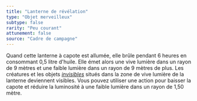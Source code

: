 ```yaml
---
title: "Lanterne de révélation"
type: "Objet merveilleux"
subtype: false
rarity: "Peu courant"
attunement: false
source: "Cadre de campagne"
---
```

Quand cette lanterne à capote est allumée, elle brûle pendant 6 heures en consommant 0,5 litre d'huile. Elle émet alors une vive lumière dans un rayon de 9 mètres et une faible lumière dans un rayon de 9 mètres de plus. Les créatures et les objets [_invisibles_](/gerer-la-sante-du-personnage/#invisible) situés dans la zone de vive lumière de la lanterne deviennent visibles. Vous pouvez utiliser une action pour baisser la capote et réduire la luminosité à une faible lumière dans un rayon de 1,50 mètre.
